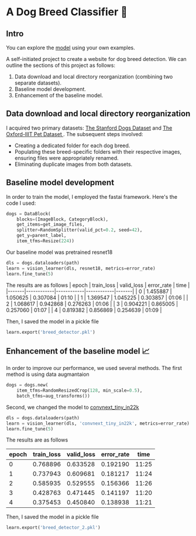 # A Dog Breed Classifier :dog:
## Intro
You can explore the [model](https://huggingface.co/spaces/noamperez/dog_breed_classifier) using your own examples.

A self-initiated project to create a website for dog breed detection.
We can outline the sections of this project as follows:

1. Data download and local directory reorganization (combining two separate datasets).
2. Baseline model development.
3. Enhancement of the baseline model.

## Data download and local directory reorganization
I acquired two primary datasets: [The Stanford Dogs Dataset](https://www.tensorflow.org/datasets/catalog/stanford_dogs) and [The Oxford-IIIT Pet Dataset ](https://www.robots.ox.ac.uk/~vgg/data/pets/).
The subsequent steps involved:
- Creating a dedicated folder for each dog breed.
- Populating these breed-specific folders with their respective images, ensuring files were appropriately renamed.
- Eliminating duplicate images from both datasets.

## Baseline model development
In order to train the model, I employed the fastai framework. Here's the code I used:
```python
dogs = DataBlock(
    blocks=(ImageBlock, CategoryBlock), 
    get_items=get_image_files, 
    splitter=RandomSplitter(valid_pct=0.2, seed=42),
    get_y=parent_label, 
    item_tfms=Resize(224))
```
Our baseline model was pretrained resnet18
```python
dls = dogs.dataloaders(path)
learn = vision_learner(dls, resnet18, metrics=error_rate)
learn.fine_tune(5)
```
The results are as follows
| epoch | train_loss | valid_loss | error_rate | time  |
|-------|------------|------------|------------|-------|
| 0     | 1.455887   | 1.050625   | 0.307084   | 01:10 |
| 1     | 1.369547   | 1.045225   | 0.303857   | 01:06 |
| 2     | 1.068617   | 0.942868   | 0.276263   | 01:06 |
| 3     | 0.904221   | 0.865005   | 0.257060   | 01:07 |
| 4     | 0.819382   | 0.856869   | 0.254639   | 01:09 |

Then, I saved the model in a pickle file
```python
learn.export('breed_detector.pkl')
```

## Enhancement of the baseline model :chart_with_upwards_trend:
In order to improve our performance, we used several methods.
The first method is using data augmantaion
```python
dogs = dogs.new(
    item_tfms=RandomResizedCrop(128, min_scale=0.5),
    batch_tfms=aug_transforms())
```
Second, we changed the model to [convnext_tiny_in22k](https://huggingface.co/timm/convnext_tiny.fb_in22k)
```python
dls = dogs.dataloaders(path)
learn = vision_learner(dls, 'convnext_tiny_in22k', metrics=error_rate)
learn.fine_tune(5)
```
The results are as follows

| epoch | train_loss | valid_loss | error_rate | time |
|-------|------------|------------|------------|------|
| 0     | 0.768896   | 0.633528   | 0.192190   | 11:25|
| 1     | 0.737943   | 0.609681   | 0.181217   | 11:24|
| 2     | 0.585935   | 0.529555   | 0.156366   | 11:26|
| 3     | 0.428763   | 0.471445   | 0.141197   | 11:20|
| 4     | 0.375453   | 0.450840   | 0.138938   | 11:21|

Then, I saved the model in a pickle file
```python
learn.export('breed_detector_2.pkl')
```









